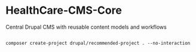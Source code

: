 # HealthCare-CMS-Core
Central Drupal CMS with reusable content models and workflows


```shell

composer create-project drupal/recommended-project . --no-interaction


```